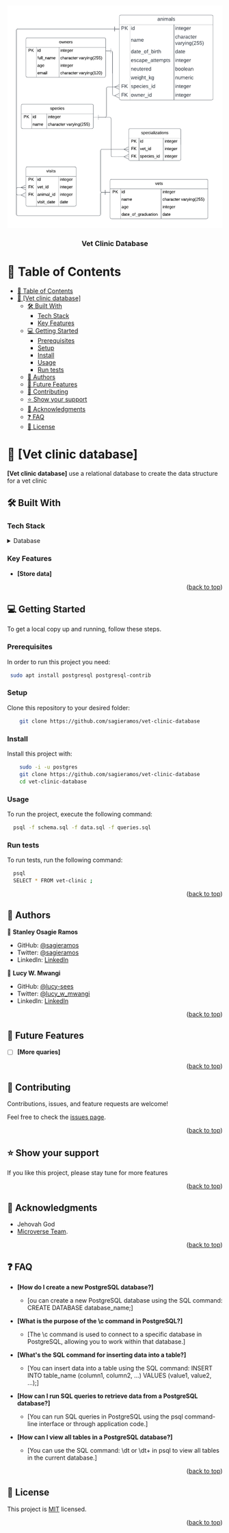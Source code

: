<div align="center">

  <img src="Blankdiagram.png" alt="logo" max-width="1000px"  height="auto" />
  <br/>

  <h3><b>Vet Clinic Database</b></h3>

</div>


# 📗 Table of Contents
- [📗 Table of Contents](#-table-of-contents)
- [📖 \[Vet clinic database\] ](#-vet-clinic-database-)
  - [🛠 Built With ](#-built-with-)
    - [Tech Stack ](#tech-stack-)
    - [Key Features ](#key-features-)
  - [💻 Getting Started ](#-getting-started-)
    - [Prerequisites](#prerequisites)
    - [Setup](#setup)
    - [Install](#install)
    - [Usage](#usage)
    - [Run tests](#run-tests)
  - [👥 Authors ](#-authors-)
  - [🔭 Future Features ](#-future-features-)
  - [🤝 Contributing ](#-contributing-)
  - [⭐️ Show your support ](#️-show-your-support-)
  - [🙏 Acknowledgments ](#-acknowledgments-)
  - [❓ FAQ ](#-faq-)
  - [📝 License ](#-license-)

<!-- PROJECT DESCRIPTION -->

# 📖 [Vet clinic database] <a name="about-project"></a>

**[Vet clinic database]** use a relational database to create the data structure for a vet clinic

## 🛠 Built With <a name="built-with"></a>

### Tech Stack <a name="tech-stack"></a>

<details>
<summary>Database</summary>
  <ul>
    <li><a href="https://www.postgresql.org/">PostgreSQL</a></li>
  </ul>
</details>

### Key Features <a name="key-features"></a>

- **[Store data]**

<p align="right">(<a href="#readme-top">back to top</a>)</p>

## 💻 Getting Started <a name="getting-started"></a>

To get a local copy up and running, follow these steps.

### Prerequisites

In order to run this project you need:


```sh
 sudo apt install postgresql postgresql-contrib
```

### Setup

Clone this repository to your desired folder:

``` sh
    git clone https://github.com/sagieramos/vet-clinic-database
```

### Install

Install this project with:

``` sh
    sudo -i -u postgres
    git clone https://github.com/sagieramos/vet-clinic-database
    cd vet-clinic-database
```

### Usage

To run the project, execute the following command:

```sh
  psql -f schema.sql -f data.sql -f queries.sql
```

### Run tests

To run tests, run the following command:

```sh
  psql
  SELECT * FROM vet-clinic ;
```

<p align="right">(<a href="#readme-top">back to top</a>)</p>


## 👥 Authors <a name="authors"></a>

👤 **Stanley Osagie Ramos**
- GitHub: [@sagieramos](https://github.com/sagieramos)
- Twitter: [@sagieramos](https://twitter.com/sagieramos)
- LinkedIn: [LinkedIn](https://linkedin.com/in/sagieramos)

👤 **Lucy W. Mwangi**
- GitHub: [@lucy-sees](https://github.com/lucy-sees)
- Twitter: [@lucy_w_mwangi](https://twitter.com/lucy_w_mwangi)
- LinkedIn: [LinkedIn](https://linkedin.com/in/lucy-wanjiru-mwangi)

<p align="right">(<a href="#readme-top">back to top</a>)</p>

## 🔭 Future Features <a name="future-features"></a>

- [ ] **[More quaries]**

<p align="right">(<a href="#readme-top">back to top</a>)</p>


## 🤝 Contributing <a name="contributing"></a>

Contributions, issues, and feature requests are welcome!

Feel free to check the [issues page](https://github.com/sagieramos/vet-clinic-database/issues).

<p align="right">(<a href="#readme-top">back to top</a>)</p>


## ⭐️ Show your support <a name="support"></a>

If you like this project, please stay tune for more features

<p align="right">(<a href="#readme-top">back to top</a>)</p>

## 🙏 Acknowledgments <a name="acknowledgements"></a>

- Jehovah God
- [Microverse Team](https://www.microverse.org/).

<p align="right">(<a href="#readme-top">back to top</a>)</p>

<!-- FAQ (optional) -->

## ❓ FAQ <a name="faq"></a>

- **[How do I create a new PostgreSQL database?]**

  - [ou can create a new PostgreSQL database using the SQL command: CREATE DATABASE database_name;]

- **[What is the purpose of the \c command in PostgreSQL?]**

  - [The \c command is used to connect to a specific database in PostgreSQL, allowing you to work within that database.]

- **[What's the SQL command for inserting data into a table?]**
  - [You can insert data into a table using the SQL command: INSERT INTO table_name (column1, column2, ...) VALUES (value1, value2, ...);]

- **[How can I run SQL queries to retrieve data from a PostgreSQL database?]**
  - [You can run SQL queries in PostgreSQL using the psql command-line interface or through application code.]
  
- **[How can I view all tables in a PostgreSQL database?]**
  - [You can use the SQL command: \dt or \dt+ in psql to view all tables in the current database.]

<p align="right">(<a href="#readme-top">back to top</a>)</p>

<!-- LICENSE -->

## 📝 License <a name="license"></a>

This project is [MIT](./LICENSE) licensed.

<p align="right">(<a href="#readme-top">back to top</a>)</p>
